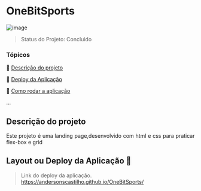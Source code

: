 # OneBitSports

![image](https://user-images.githubusercontent.com/105087327/201376022-8cabceb1-7889-449d-bdad-99cdfaca39ec.png)

<p align="center">

</p>

> Status do Projeto: Concluido

### Tópicos

:small_blue_diamond: [Descrição do projeto](#descrição-do-projeto)

:small_blue_diamond: [Deploy da Aplicação](#deploy-da-aplicação-dash)

:small_blue_diamond: [Como rodar a aplicação](#como-rodar-a-aplicação-arrow_forward)

...

## Descrição do projeto

<p align="justify">
 Este projeto é uma landing page,desenvolvido com html e css para praticar flex-box e grid
</p>

## Layout ou Deploy da Aplicação :dash:

> Link do deploy da aplicação. https://andersonscastilho.github.io/OneBitSports/

